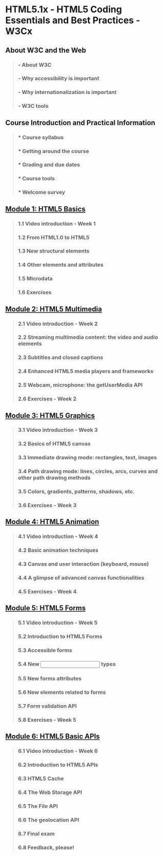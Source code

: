 # HTML5.1x - HTML5 Coding Essentials and Best Practices - W3Cx  

## About W3C and the Web
> ### - About W3C
> ### - Why accessibility is important
> ### - Why internationalization is important
> ### - W3C tools

## Course Introduction and Practical Information
> ### * Course syllabus
> ### * Getting around the course
> ### * Grading and due dates
> ### * Course tools
> ### * Welcome survey

## [Module 1: HTML5 Basics](https://github.com/bbauska/W3Cx-3of5-HTML5.1x/blob/master/modules/module1.md)
> ### 1.1 Video introduction - Week 1
> ### 1.2 From HTML1.0 to HTML5
> ### 1.3 New structural elements
> ### 1.4 Other elements and attributes
> ### 1.5 Microdata
> ### 1.6 Exercises

## [Module 2: HTML5 Multimedia](https://github.com/bbauska/W3Cx-3of5-HTML5.1z/blob/master/modules/module2.md)
> ### 2.1 Video introduction - Week 2
> ### 2.2 Streaming multimedia content: the video and audio elements      
> ### 2.3 Subtitles and closed captions
> ### 2.4 Enhanced HTML5 media players and frameworks
> ### 2.5 Webcam, microphone: the getUserMedia API
> ### 2.6 Exercises - Week 2

## [Module 3: HTML5 Graphics](https://github.com/bbauska/W3Cx-3of5-HTML5.1z/blob/master/modules/module3.md)
> ### 3.1 Video introduction - Week 3
> ### 3.2 Basics of HTML5 canvas
> ### 3.3 Immediate drawing mode: rectangles, text, images
> ### 3.4 Path drawing mode: lines, circles, arcs, curves and other path drawing methods
> ### 3.5 Colors, gradients, patterns, shadows, etc.
> ### 3.6 Exercises - Week 3

## [Module 4: HTML5 Animation](https://github.com/bbauska/W3Cx-3of5-HTML5.1z/blob/master/modules/module4.md)
> ### 4.1 Video introduction - Week 4
> ### 4.2 Basic animation techniques
> ### 4.3 Canvas and user interaction (keyboard, mouse)
> ### 4.4 A glimpse of advanced canvas functionalities
> ### 4.5 Exercises - Week 4

## [Module 5: HTML5 Forms](https://github.com/bbauska/W3Cx-3of5-HTML5.1z/blob/master/modules/module5.md)
> ### 5.1 Video introduction - Week 5
> ### 5.2 Introduction to HTML5 Forms
> ### 5.3 Accessible forms
> ### 5.4 New <input> types
> ### 5.5 New forms attributes
> ### 5.6 New elements related to forms
> ### 5.7 Form validation API
> ### 5.8 Exercises - Week 5

## [Module 6: HTML5 Basic APIs](https://github.com/bbauska/W3Cx-3of5-HTML5.1z/blob/master/modules/module6.md)
> ### 6.1 Video introduction - Week 6
> ### 6.2 Introduction to HTML5 APIs
> ### 6.3 HTML5 Cache
> ### 6.4 The Web Storage API
> ### 6.5 The File API
> ### 6.6 The geolocation API
> ### 6.7 Final exam
> ### 6.8 Feedback, please!
